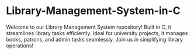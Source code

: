 # Library-Management-System-in-C
Welcome to our Library Management System repository! Built in C, it streamlines library tasks efficiently. Ideal for university projects, it manages books, patrons, and admin tasks seamlessly. Join us in simplifying library operations!
